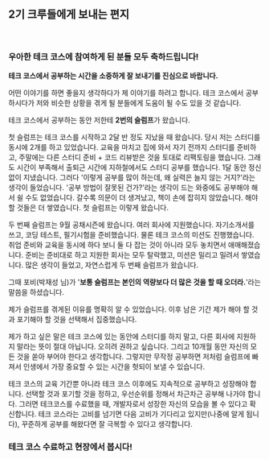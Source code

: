 ## 2기 크루들에게 보내는 편지
<br>

### 우아한 테크 코스에 참여하게 된 분들 모두 축하드립니다!

**테크 코스에서 공부하는 시간을 소중하게 잘 보내기를 진심으로 바랍니다.**

어떤 이야기를 하면 좋을지 생각하다가 제 이야기를 하려고 합니다.
테크 코스에서 공부하시다가 저와 비슷한 상황을 겪게 될 분들에게 도움이 될 수도 있을 것 같습니다.

테크 코스에서 공부하는 동안 저한테 **2번의 슬럼프**가 왔습니다.

첫 슬럼프는 테크 코스를 시작하고 2달 반 정도 지났을 때 왔습니다.
당시 저는 스터디를 동시에 2개를 하고 있었습니다.
교육을 마치고 집에 와서 자기 전까지 스터디를 준비하고, 주말에는 다른 스터디 준비 + 코드 리뷰받은 것을 토대로 리팩토링을 했습니다.
그래도 시간이 부족해서 출퇴근 시간에 지하철에서도 스터디 공부를 했습니다.
1달 동안 정신없이 지냈습니다.
그러다 '이렇게 공부를 많이 하는데, 왜 실력은 늘지 않는 거지?'라는 생각이 들었습니다.
'공부 방법이 잘못된 건가?'라는 생각이 드는 와중에도 공부해야 해서 쉴 수도 없었습니다.
갈수록 의문이 더 생겨났고, 책이 손에 잡히지 않았습니다. 해야 할 것들은 더 쌓였습니다.
첫 슬럼프는 이렇게 왔습니다.

두 번째 슬럼프는 9월 공채시즌에 왔습니다.
여러 회사에 지원했습니다.
자기소개서를 쓰고, 코딩 테스트, 필기시험을 준비했습니다.
물론 테크 코스의 미션도 진행했습니다.
취업 준비와 교육을 동시에 하다 보니 둘 다 잡는 것이 아니라 모두 놓치면서 애매해졌습니다.
준비는 준비대로 하고 지원한 회사는 모두 탈락했고, 미션은 밀리고 밀려서 쌓였습니다.
많은 생각이 들었고, 자연스럽게 두 번째 슬럼프가 왔습니다.

그때 포비(박재성 님)가 '**보통 슬럼프는 본인의 역량보다 더 많은 것을 할 때 오더라.**'라는 말씀을 하셨습니다.

제가 슬럼프를 겪게된 이유를 명확히 알 수 있었습니다.
이후 남은 기간 제가 해야 할 것과 포기해야 할 것을 선택해서 집중했습니다.

제가 하고 싶은 말은 테크 코스에 있는 동안에 스터디를 하지 말고, 다른 회사에 지원하지 말라는 뜻이 절대 아닙니다.
오히려 권하고 싶습니다. 그리고 10개월 동안 자신의 모든 것을 쏟아 부어야 한다고 생각합니다.
그렇지만 무작정 공부하면 저처럼 슬럼프에 빠져서 인생에서 가장 중요할 수 있는 시간을 헛되이 보낼 수 있습니다.

테크 코스의 교육 기간뿐 아니라 테크 코스 이후에도 지속적으로 공부하고 성장해야 합니다.
선택할 것과 포기할 것을 정하고, 우선순위를 정해서 차근차근 공부해 나가야 합니다.
그러면 테크코스를 수료했을 때, 개발자로서 성장한 자신의 모습을 볼 수 있다고 확신합니다.
테크 코스라는 고비를 넘기면 다음 고비가 기다리고 있지만(나중에 알게 됩니다), 꾸준하게 공부를 해왔다면 잘 극복할 수 있다고 생각합니다.

### 테크 코스 수료하고 현장에서 봅시다!